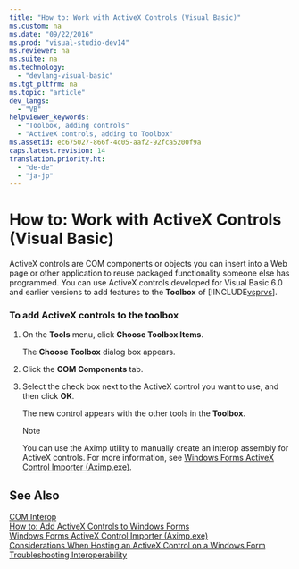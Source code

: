 ```yaml
---
title: "How to: Work with ActiveX Controls (Visual Basic)"
ms.custom: na
ms.date: "09/22/2016"
ms.prod: "visual-studio-dev14"
ms.reviewer: na
ms.suite: na
ms.technology: 
  - "devlang-visual-basic"
ms.tgt_pltfrm: na
ms.topic: "article"
dev_langs: 
  - "VB"
helpviewer_keywords: 
  - "Toolbox, adding controls"
  - "ActiveX controls, adding to Toolbox"
ms.assetid: ec675027-866f-4c05-aaf2-92fca5200f9a
caps.latest.revision: 14
translation.priority.ht: 
  - "de-de"
  - "ja-jp"
---
```

# How to: Work with ActiveX Controls (Visual Basic)
ActiveX controls are COM components or objects you can insert into a Web page or other application to reuse packaged functionality someone else has programmed. You can use ActiveX controls developed for Visual Basic 6.0 and earlier versions to add features to the **Toolbox** of [!INCLUDE[vsprvs](../vs140/includes/vsprvs_md.md)].  
  
### To add ActiveX controls to the toolbox  
  
1.  On the **Tools** menu, click **Choose Toolbox Items**.  
  
     The **Choose Toolbox** dialog box appears.  
  
2.  Click the **COM Components** tab.  
  
3.  Select the check box next to the ActiveX control you want to use, and then click **OK**.  
  
     The new control appears with the other tools in the **Toolbox**.  
  
    > [!NOTE]
    >  You can use the Aximp utility to manually create an interop assembly for ActiveX controls. For more information, see [Windows Forms ActiveX Control Importer (Aximp.exe)](assetId:///482c0d83-7144-4497-b626-87d2351b78d0).  
  
## See Also  
 [COM Interop](../vs140/com-interop--visual-basic-.md)   
 [How to: Add ActiveX Controls to Windows Forms](assetId:///54a61e5b-555e-4887-b41e-6244fed271eb)   
 [Windows Forms ActiveX Control Importer (Aximp.exe)](assetId:///482c0d83-7144-4497-b626-87d2351b78d0)   
 [Considerations When Hosting an ActiveX Control on a Windows Form](assetId:///2509302d-a74e-484f-9890-2acdbfa67a68)   
 [Troubleshooting Interoperability](../vs140/troubleshooting-interoperability--visual-basic-.md)